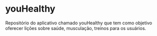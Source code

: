 # youHealthy
Repositório do aplicativo chamado youHealthy que tem como objetivo oferecer lições sobre saúde, musculação, treinos para os usuários.
